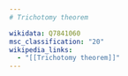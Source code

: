 ```yaml
---
# Trichotomy theorem

wikidata: Q7841060
msc_classification: "20"
wikipedia_links:
  - "[[Trichotomy theorem]]"
---
```

